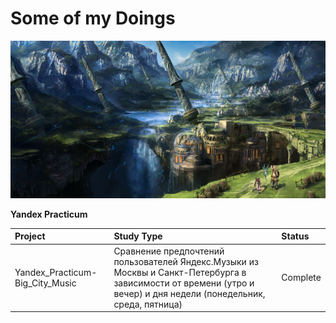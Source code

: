 # Some of my Doings

![Image alt](https://github.com/DimaDoesCode/DimaDoesCode/raw/master/face_muzzle.png)

**Yandex Practicum**

|Project                 |Study Type     |Status |
|:-------------------------|:----------------|:--------|
|Yandex_Practicum-Big_City_Music              |Сравнение предпочтений пользователей Яндекс.Музыки из Москвы и Санкт-Петербурга в зависимости от времени (утро и вечер) и дня недели (понедельник, среда, пятница)        |Complete  |
